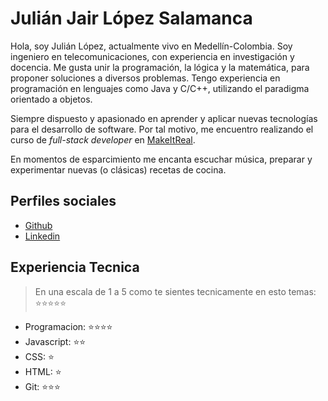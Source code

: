 # Julián Jair López Salamanca

Hola, soy Julián López, actualmente vivo en Medellín-Colombia. Soy ingeniero en telecomunicaciones, con experiencia en investigación y docencia. Me gusta unir la programación, la lógica y la matemática, para proponer soluciones a diversos problemas. Tengo experiencia en programación en lenguajes como Java y C/C++, utilizando el paradigma orientado a objetos.

Siempre dispuesto y apasionado en aprender y aplicar nuevas tecnologías para el desarrollo de software. Por tal motivo, me encuentro realizando el curso de *full-stack developer* en [MakeItReal](https://makeitreal.camp/).

En momentos de esparcimiento me encanta escuchar música, preparar y experimentar nuevas (o clásicas) recetas de cocina.


## Perfiles sociales

- [Github](https://github.com/jlopezsa/)
- [Linkedin](https://www.linkedin.com/in/julianjairlopezsalamanca4245614b/)


## Experiencia Tecnica
> En una escala de 1 a 5 como te sientes tecnicamente en esto temas:  ⭐️⭐️⭐️⭐️⭐️

- Programacion: ⭐️⭐️⭐️⭐️
- Javascript: ⭐️⭐️
- CSS: ⭐️
- HTML: ⭐️
- Git: ⭐️⭐️⭐️
